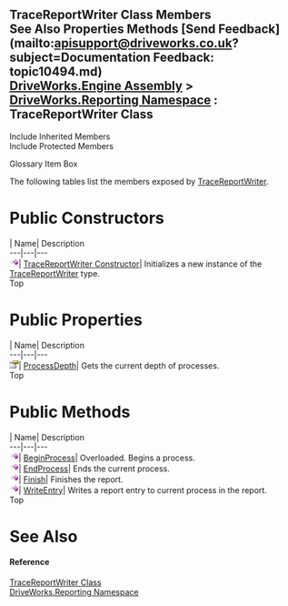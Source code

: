 TraceReportWriter Class Members   
See Also Properties Methods [Send Feedback](mailto:apisupport@driveworks.co.uk?subject=Documentation Feedback: topic10494.md)  
[DriveWorks.Engine Assembly](topic2156.md) > [DriveWorks.Reporting Namespace](topic10334.md) : TraceReportWriter Class  
---  
  
Include Inherited Members    
Include Protected Members  


Glossary Item Box

The following tables list the members exposed by [TraceReportWriter](topic10494.md).

# Public Constructors

| Name| Description  
---|---|---  
![Public Constructor](dotnetimages/publicConstructor.gif)| [TraceReportWriter Constructor](topic10500.md)| Initializes a new instance of the [TraceReportWriter](topic10494.md) type.   
Top

# Public Properties

| Name| Description  
---|---|---  
![Public Property](dotnetimages/publicProperty.gif)| [ProcessDepth](topic10507.md)| Gets the current depth of processes.   
Top

# Public Methods

| Name| Description  
---|---|---  
![Public Method](dotnetimages/publicMethod.gif)| [BeginProcess](topic10501.md)| Overloaded. Begins a process.   
![Public Method](dotnetimages/publicMethod.gif)| [EndProcess](topic10504.md)| Ends the current process.   
![Public Method](dotnetimages/publicMethod.gif)| [Finish](topic10505.md)| Finishes the report.   
![Public Method](dotnetimages/publicMethod.gif)| [WriteEntry](topic10506.md)| Writes a report entry to current process in the report.   
Top

# See Also

#### Reference

[TraceReportWriter Class](topic10494.md)   
[DriveWorks.Reporting Namespace](topic10334.md)


